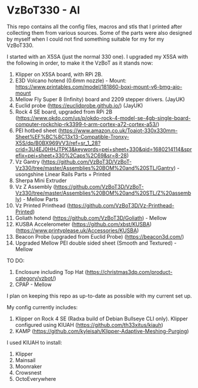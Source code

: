 # VzBoT330 - Al

This repo contains all the config files, macros and stls that I printed after collecting them from various sources. Some of the parts were also designed by myself when I could not find something suitable for my for my VzBoT330. 

I started with an X5SA (just the normal 330 one). I upgraded my X5SA with the following in order, to make it the VzBoT as it stands now:

1) Klipper on X5SA board, with RPi 2B.
2) E3D Volcano hotend (0.6mm nozzle) - Mount: https://www.printables.com/model/181860-boxi-mount-v6-bmg-aio-mount
3) Mellow Fly Super 8 (Infinity) board and 2209 stepper drivers. (JayUK)
4) Euclid probe (https://euclidprobe.github.io/) (JayUK)
5) Rock 4 SE board, upgraded from RPi 2B (https://www.okdo.com/us/p/okdo-rock-4-model-se-4gb-single-board-computer-rockchip-rk3399-t-arm-cortex-a72-cortex-a53/)
6) PEI hotbed sheet (https://www.amazon.co.uk/Toaiot-330x330mm-Sheet%EF%BC%8C13x13-Compatible-Tronxy-X5S/dp/B0BX969VV3/ref=sr_1_28?crid=3U4EJ0HHJTPK3&keywords=pei+sheet+330&qid=1680214114&sprefix=pei+sheet+330%2Caps%2C69&sr=8-28)
7) Vz Gantry (https://github.com/VzBoT3D/VzBoT-Vz330/tree/master/Assemblies%20BOM%20and%20STL/Gantry) - usongshine Linear Rails Parts + Printed
8) Sherpa Mini Extruder
9) Vz Z Assembly (https://github.com/VzBoT3D/VzBoT-Vz330/tree/master/Assemblies%20BOM%20and%20STL/Z%20assembly) - Mellow Parts
10) Vz Printed Printhead (https://github.com/VzBoT3D/Vz-Printhead-Printed)
11) Goliath hotend (https://github.com/VzBoT3D/Goliath) - Mellow
12) KUSBA Accelerometer (https://github.com/xbst/KUSBA) (https://www.printyplease.uk/Accessories/KUSBA)
13) Beacon Probe (upgraded from Euclid Probe) (https://beacon3d.com/)
14) Upgraded Mellow PEI double sided sheet (Smooth and Textured) - Mellow

TO DO:

1) Enclosure including Top Hat (https://christmas3dp.com/product-category/vzbot/)
2) CPAP - Mellow

I plan on keeping this repo as up-to-date as possible with my current set up.

My config currently includes:

1) Klipper on Rock 4 SE (Radxa build of Debian Bullseye CLI only). Klipper configured using KIUAH (https://github.com/th33xitus/kiauh)
2) KAMP (https://github.com/kyleisah/Klipper-Adaptive-Meshing-Purging) 

I used KIUAH to install:
1) Klipper
2) Mainsail
3) Moonraker
4) Crowsnest
5) OctoEverywhere
